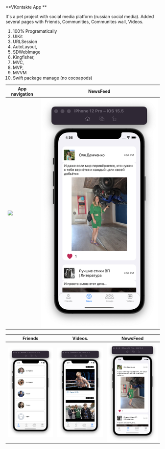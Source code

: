 **VKontakte App **

It's a pet project with social media platform (russian social media). Added several pages with Friends, Communities, Communites wall, Videos.

1. 100% Programatically
2. UIKit
3. URLSession
4. AutoLayout,
5. SDWebImage
6. Kingfisher,
7. MVC,
8. MVP,
9. MVVM
10. Swift package manage (no cocoapods)

| App navigation        |   NewsFeed           |
|-----------------------|----------------------|
| ![](vk_video.gif)     | ![](newsFeedVC.png)  |

| Friends               | Videos.                 |   NewsFeed           |
| ----------------------| ----------------------- |----------------------|
| ![](friendsVC1.png)   | ![](videosVC.png)       | ![](newsFeedVC.png)  |



